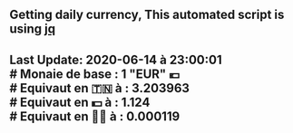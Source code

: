 ## Getting daily currency, This automated script is using [jq](https://stedolan.github.io/jq/)
## Last Update:  2020-06-14 à 23:00:01 </br># Monaie de base : 1 "EUR" 💶 </br> # Equivaut en 🇹🇳 à :  3.203963 </br> # Equivaut en 💵 à : 1.124</br> # Equivaut en 🐱‍💻 à :  0.000119
